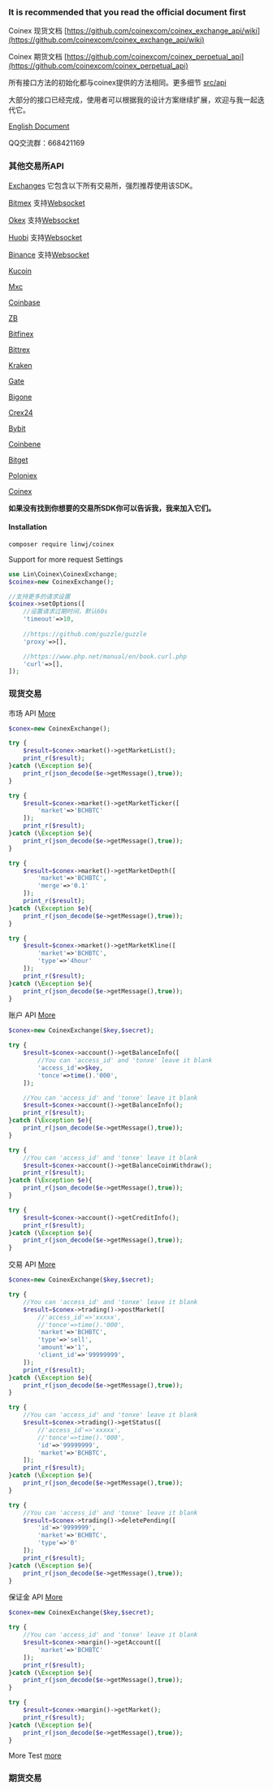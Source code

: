 ### It is recommended that you read the official document first

Coinex 现货文档 [https://github.com/coinexcom/coinex_exchange_api/wiki](https://github.com/coinexcom/coinex_exchange_api/wiki)

Coinex 期货文档 [https://github.com/coinexcom/coinex_perpetual_api](https://github.com/coinexcom/coinex_perpetual_api)

所有接口方法的初始化都与coinex提供的方法相同。更多细节 [src/api](https://github.com/zhouaini528/coinex-php/tree/master/src/Api)

大部分的接口已经完成，使用者可以根据我的设计方案继续扩展，欢迎与我一起迭代它。

[English Document](https://github.com/zhouaini528/coinex-php/blob/master/README_CN.md)

QQ交流群：668421169

### 其他交易所API

[Exchanges](https://github.com/zhouaini528/exchanges-php) 它包含以下所有交易所，强烈推荐使用该SDK。

[Bitmex](https://github.com/zhouaini528/bitmex-php) 支持[Websocket](https://github.com/zhouaini528/bitmex-php/blob/master/README_CN.md#Websocket)

[Okex](https://github.com/zhouaini528/okex-php) 支持[Websocket](https://github.com/zhouaini528/okex-php/blob/master/README_CN.md#Websocket)

[Huobi](https://github.com/zhouaini528/huobi-php) 支持[Websocket](https://github.com/zhouaini528/huobi-php/blob/master/README_CN.md#Websocket)

[Binance](https://github.com/zhouaini528/binance-php) 支持[Websocket](https://github.com/zhouaini528/binance-php/blob/master/README_CN.md#Websocket)

[Kucoin](https://github.com/zhouaini528/kucoin-php)

[Mxc](https://github.com/zhouaini528/mxc-php)

[Coinbase](https://github.com/zhouaini528/coinbase-php)

[ZB](https://github.com/zhouaini528/zb-php)

[Bitfinex](https://github.com/zhouaini528/zb-php)

[Bittrex](https://github.com/zhouaini528/bittrex-php)

[Kraken](https://github.com/zhouaini528/kraken-php)

[Gate](https://github.com/zhouaini528/gate-php)   

[Bigone](https://github.com/zhouaini528/bigone-php)   

[Crex24](https://github.com/zhouaini528/crex24-php)   

[Bybit](https://github.com/zhouaini528/bybit-php)  

[Coinbene](https://github.com/zhouaini528/coinbene-php)   

[Bitget](https://github.com/zhouaini528/bitget-php)   

[Poloniex](https://github.com/zhouaini528/poloniex-php)

[Coinex](https://github.com/zhouaini528/coinex-php)

**如果没有找到你想要的交易所SDK你可以告诉我，我来加入它们。**

#### Installation
```
composer require linwj/coinex
```

Support for more request Settings
```php
use Lin\Coinex\CoinexExchange;
$coinex=new CoinexExchange();

//支持更多的请求设置
$coinex->setOptions([
    //设置请求过期时间，默认60s
    'timeout'=>10,
    
    //https://github.com/guzzle/guzzle
    'proxy'=>[],

    //https://www.php.net/manual/en/book.curl.php
    'curl'=>[],
]);
```

### 现货交易

市场 API [More](https://github.com/zhouaini528/coinex-php/blob/master/tests/exchange/market.php)

```php
$conex=new CoinexExchange();

try {
    $result=$conex->market()->getMarketList();
    print_r($result);
}catch (\Exception $e){
    print_r(json_decode($e->getMessage(),true));
}

try {
    $result=$conex->market()->getMarketTicker([
        'market'=>'BCHBTC'
    ]);
    print_r($result);
}catch (\Exception $e){
    print_r(json_decode($e->getMessage(),true));
}

try {
    $result=$conex->market()->getMarketDepth([
        'market'=>'BCHBTC',
        'merge'=>'0.1'
    ]);
    print_r($result);
}catch (\Exception $e){
    print_r(json_decode($e->getMessage(),true));
}

try {
    $result=$conex->market()->getMarketKline([
        'market'=>'BCHBTC',
        'type'=>'4hour'
    ]);
    print_r($result);
}catch (\Exception $e){
    print_r(json_decode($e->getMessage(),true));
}
```

账户 API [More](https://github.com/zhouaini528/coinex-php/blob/master/tests/exchange/account.php)

```php
$conex=new CoinexExchange($key,$secret);

try {
    $result=$conex->account()->getBalanceInfo([
        //You can 'access_id' and 'tonxe' leave it blank
        'access_id'=>$key,
        'tonce'=>time().'000',
    ]);

    //You can 'access_id' and 'tonxe' leave it blank
    $result=$conex->account()->getBalanceInfo();
    print_r($result);
}catch (\Exception $e){
    print_r(json_decode($e->getMessage(),true));
}

try {
    //You can 'access_id' and 'tonxe' leave it blank
    $result=$conex->account()->getBalanceCoinWithdraw();
    print_r($result);
}catch (\Exception $e){
    print_r(json_decode($e->getMessage(),true));
}

try {
    $result=$conex->account()->getCreditInfo();
    print_r($result);
}catch (\Exception $e){
    print_r(json_decode($e->getMessage(),true));
}
```


交易 API [More](https://github.com/zhouaini528/coinex-php/blob/master/tests/exchange/trading.php)

```php
$conex=new CoinexExchange($key,$secret);

try {
    //You can 'access_id' and 'tonxe' leave it blank
    $result=$conex->trading()->postMarket([
        //'access_id'=>'xxxxx',
        //'tonce'=>time().'000',
        'market'=>'BCHBTC',
        'type'=>'sell',
        'amount'=>'1',
        'client_id'=>'99999999',
    ]);
    print_r($result);
}catch (\Exception $e){
    print_r(json_decode($e->getMessage(),true));
}

try {
    //You can 'access_id' and 'tonxe' leave it blank
    $result=$conex->trading()->getStatus([
        //'access_id'=>'xxxxx',
        //'tonce'=>time().'000',
        'id'=>'99999999',
        'market'=>'BCHBTC',
    ]);
    print_r($result);
}catch (\Exception $e){
    print_r(json_decode($e->getMessage(),true));
}

try {
    //You can 'access_id' and 'tonxe' leave it blank
    $result=$conex->trading()->deletePending([
        'id'=>'9999999',
        'market'=>'BCHBTC',
        'type'=>'0'
    ]);
    print_r($result);
}catch (\Exception $e){
    print_r(json_decode($e->getMessage(),true));
}
```


保证金 API [More](https://github.com/zhouaini528/coinex-php/blob/master/tests/exchange/margin.php)

```php
$conex=new CoinexExchange($key,$secret);

try {
    //You can 'access_id' and 'tonxe' leave it blank
    $result=$conex->margin()->getAccount([
        'market'=>'BCHBTC'
    ]);
    print_r($result);
}catch (\Exception $e){
    print_r(json_decode($e->getMessage(),true));
}

try {
    $result=$conex->margin()->getMarket();
    print_r($result);
}catch (\Exception $e){
    print_r(json_decode($e->getMessage(),true));
}
```

More Test [more](https://github.com/zhouaini528/coinex-php/blob/master/tests/exchange)

### 期货交易
